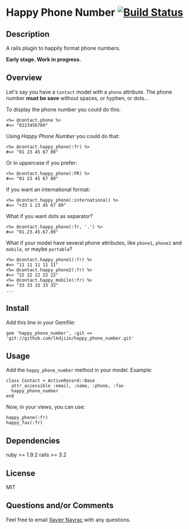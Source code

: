 Happy Phone Number [![Build Status](https://travis-ci.org/lkdjiin/happy_phone_number.png)](https://travis-ci.org/lkdjiin/happy_phone_number)
================

Description
----------------------
A rails plugin to happily format phone numbers.

**Early stage. Work in progress.**

Overview
-----------------------

Let's say you have a `Contact` model with a `phone` attribute. The phone number
**must be save** without spaces, or hyphen, or dots...

To display the phone number you could do this:

    <%= @contact.phone %>
    #=> "0123456789"

Using *Happy Phone Number* you could do that:

    <%= @contact.happy_phone(:fr) %>
    #=> "01 23 45 67 89"

Or in uppercase if you prefer:

    <%= @contact.happy_phone(:FR) %>
    #=> "01 23 45 67 89"

If you want an international format:

    <%= @contact.happy_phone(:international) %>
    #=> "+33 1 23 45 67 89"

What if you want dots as separator?

    <%= @contact.happy_phone(:fr, '.') %>
    #=> "01.23.45.67.89"

What if your model have several phone attributes, like `phone1`, `phone2`
and `mobile`, or maybe `portable`?

    <%= @contact.happy_phone1(:fr) %>
    #=> "11 11 11 11 11"
    <%= @contact.happy_phone2(:fr) %>
    #=> "22 22 22 22 22"
    <%= @contact.happy_mobile(:fr) %>
    #=> "33 33 33 33 33"
    ...


Install
-------------------------

Add this line in your Gemfile:

    gem 'happy_phone_number', :git => 'git://github.com/lkdjiin/happy_phone_number.git'


Usage
--------------------------

Add the `happy_phone_number` method in your model. Example:

    class Contact < ActiveRecord::Base
      attr_accessible :email, :name, :phone, :fax
      happy_phone_number
    end

Now, in your views, you can use:

    happy_phone(:fr)
    happy_fax(:fr)

Dependencies
--------------------------

ruby >= 1.9.2
rails >= 3.2

License
--------------------------

MIT


Questions and/or Comments
--------------------------

Feel free to email [Xavier Nayrac](mailto:xavier.nayrac@gmail.com)
with any questions.

